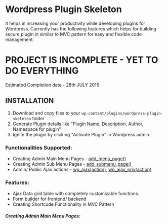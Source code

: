 # Wordpress Plugin Skeleton

It helps in increasing your productivity while developing plugins for Wordpress.  Currently has the following features which helps for building secure plugin in similar to MVC pattern for easy and flexible code management.

# PROJECT IS INCOMPLETE - YET TO DO EVERYTHING
Estimated Completion date - 28th JULY 2016

## INSTALLATION
1. Download and copy files to your `wp-content/plugins/wordpress-plugin-skeleton` folder
2. Generate Plugin details like "Plugin Name, Description, Author, Namespace for plugin"
3. Ignite the plugin by clicking "Activate Plugin" in Wordpress admin.


### Functionalities Supported:
 - Creating Admin Main Menu Pages - [add_menu_page()](https://developer.wordpress.org/reference/functions/add_menu_page/)
 - Creating Admin Sub Menu Pages - [add_submenu_page()](https://developer.wordpress.org/reference/functions/add_submenu_page/)
 - Admin/ Public Ajax actions - [wp_ajax(action)](http://codex.wordpress.org/Plugin_API/Action_Reference/wp_ajax_(action)), [wp_ajax_priv(action)](https://codex.wordpress.org/Plugin_API/Action_Reference/wp_ajax_nopriv_(action))

### Features:
 - Ajax Data grid table with completely customizable functions.
 - Form builder for frontend/ backend
 - Creating Shortcode Functionality in MVC Pattern




##### Creating Admin Main Menu Pages: